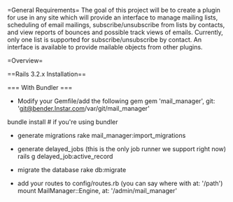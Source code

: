 =General Requirements=
The goal of this project will be to create a plugin for use in any site which will provide an interface to manage mailing lists, scheduling of email mailings, subscribe/unsubscribe from lists by contacts, and view reports of bounces and possible track views of emails. Currently, only one list is supported for subscribe/unsubscribe by contact. An interface is available to provide mailable objects from other plugins.

=Overview=

==Rails 3.2.x Installation==

=== With Bundler ===
* Modify your Gemfile/add the following gem
 gem 'mail_manager', git: 'git@bender.lnstar.com/var/git/mail_manager'

 bundle install # if you're using bundler

* generate migrations
 rake mail_manager:import_migrations

* generate delayed_jobs (this is the only job runner we support right now)
 rails g delayed_job:active_record

* migrate the database
 rake db:migrate

* add your routes to config/routes.rb (you can say where with at: '/path')
  mount MailManager::Engine, at: '/admin/mail_manager'


